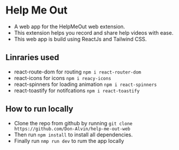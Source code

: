 # Help Me Out

- A web app for the HelpMeOut web extension.
- This extension helps you record and share help videos with ease.
- This web app is build using ReactJs and Tailwind CSS.

## Linraries used

- react-route-dom for routing `npm i react-router-dom`
- react-icons for icons `npm i reacy-icons`
- react-spinners for loading animation `npm i react-spinners`
- react-toastify for notifcations `npm i react-toastify`

## How to run locally

- Clone the repo from github by running `git clone https://github.com/Don-Alvin/help-me-out-web`
- Then run `npm install` to install all dependencies.
- Finally run `nmp run dev` to rum the app locally
